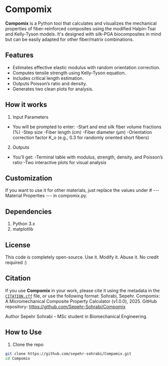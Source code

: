 # Compomix

**Compomix** is a Python tool that calculates and visualizes the mechanical properties of fiber-reinforced composites using the modified Halpin-Tsai and Kelly-Tyson models. It's designed with silk-PGA biocomposites in mind but can be easily adapted for other fiber/matrix combinations.

## Features
- Estimates effective elastic modulus with random orientation correction.
- Computes tensile strength using Kelly-Tyson equation.
- Includes critical length estimation.
- Outputs Poisson’s ratio and density.
- Generates two clean plots for analysis.

## How it works
1. Input Parameters
- You will be prompted to enter:
  -Start and end silk fiber volume fractions (%)
  -Step size
  -Fiber length (cm)
  -Fiber diameter (μm)
  -Orientation correction factor K_o (e.g., 0.3 for randomly oriented short fibers)

2. Outputs
- You'll get:
  -Terminal table with modulus, strength, density, and Poisson’s ratio
  -Two interactive plots for visual analysis

## Customization
If you want to use it for other materials, just replace the values under # --- Material Properties --- in compomix.py.

## Dependencies
1. Python 3.x
2. matplotlib

## License
This code is completely open-source. Use it. Modify it. Abuse it. No credit required :)

## Citation
If you use **Compomix** in your work, please cite it using the metadata in the [`CITATION.cff`](./CITATION.cff) file, or use the following format:
Sohrabi, Sepehr. Compomix: A Micromechanical Composite Property Calculator (v1.0.0), 2025. GitHub repository: https://github.com/Sepehr-Sohrabi/Compomix

Author
Sepehr Sohrabi – MSc student in Biomechanical Engineering.

## How to Use
1. Clone the repo
```bash
git clone https://github.com/sepehr-sohrabi/Compomix.git
cd Compomix
